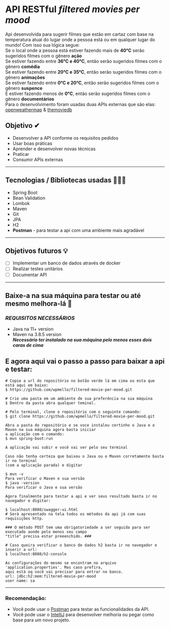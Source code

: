 # API RESTful _filtered movies per mood_
Api desenvolvida para sugerir filmes que estão em cartaz com base na temperatura atual do lugar onde a pessoa está ou em qualquer lugar do mundo! Com isso sua lógica segue: <br>
Se o local onde a pessoa está estiver fazendo mais de **40°C** serão sugeridos filmes com o gênero **ação** <br>
Se estiver fazendo entre **36°C e 40°C**, então serão sugeridos filmes com o gênero **comédia** <br>
Se estiver fazendo entre **20°C e 35°C**, então serão sugeridos filmes com o gênero **animações** <br>
Se estiver fazendo entre **0°C e 20°C**, então serão sugeridos filmes com o gênero **suspence** <br>
E estiver fazendo menos de **0°C**, então serão sugeridos filmes com o gênero **documentários** <br>
Para o desenvolvimento foram usadas duas APIs externas que são elas: [openweathermap](https://openweathermap.org/) & [themoviedb](https://www.themoviedb.org/)
## Objetivo ✔
- Desenvolver a API conforme os requisitos pedidos
- Usar boas práticas
- Aprender e desenvolver novas técnicas
- Praticar
- Consumir APIs externas
---
## Tecnologias / Bibliotecas usadas 👨🏿‍💻
- Spring Boot
- Bean Validation
- Lombok
- Maven
- Git
- JPA
- H2
- **Postman** - para testar a api com uma ambiente mais agradável 
---
## Objetivos futuros 💡
- [ ] Implementar um banco de dados através de docker
- [ ] Realizar testes unitários
- [ ] Documentar API
---
## Baixe-a na sua máquina para testar ou até mesmo melhora-lá 🤝
### **_REQUISITOS NECESSÁRIOS_**
- Java na 11+ version
- Maven na 3.8.5 version <br>
**_Necessário ter instalado na sua máquina pelo menos esses dois caras de cima_**
## E agora aqui vai o passo a passo para baixar a api e testar:

```
# Copie a url do repositório no botão verde lá em cima ou esta que está aqui em baixo:
$ https://github.com/wpmello/filtered-movie-per-mood.git

# Crie uma pasta em um ambiente de sua preferência na sua máquina
$ Dentro da pasta abra qualquer teminal.

# Pelo terminal, clone o repositório com o seguinte comando:
$ git clone https://github.com/wpmello/filtered-movie-per-mood.git

Abra a pasta do repositório e se voce instalou certinho o Java e o Maven na sua máquina agora basta iniciar
a aplicação com o comando:
$ mvn spring-boot:run

A aplicação vai subir e você vai ver pelo seu terminal

Caso não tenha certeza que baixou o Java ou o Maven corretamente basta ir no terminal
(com a aplicação parada) e digitar

$ mvn -v
Para verificar o Maven e sua versão
$ java -version
Para verificar o Java e sua versão

Agora finalmente para testar a api e ver seus resultado basta ir no navegador e digitar:

$ localhost:8080/swagger-ui.html
# Será apresentado na tela todos os métodos da api já com suas requisições http.

### O método POST tem uma obrigatoriedade a ser seguida para ser executado aonde pelo menos seu campo
"title" precisa estar preeenchido. ###

# Caso queira verificar o banco de dados h2 basta ir no navegador e inserir a url:
$ localhost:8080/h2-console

As configurações do mesmo se encontram no arquivo 'application.properties'. Mas caso prefira,
aqui está oq você vai precisar para entrar no banco.
url: jdbc:h2:mem:filtered-movie-per-mood
user name: sa
```
---
### Recomendação:
- Você pode usar o [Postman](https://www.postman.com/downloads/) para testar as funcionalidades da API.
- Você pode usar o [IntelliJ](https://www.jetbrains.com/pt-br/idea/download/#section=windows) para desenvolver melhoria ou pegar como base para um novo projeto.